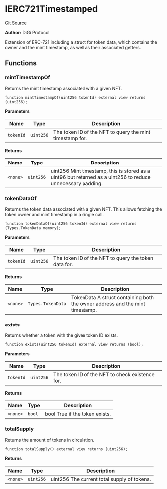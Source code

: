 # IERC721Timestamped
[Git Source](https://github.com/digiv3rse/protocol-contracts/blob/0d518167a484d4368bad0990424be098fe779fa4/contracts/interfaces/IERC721Timestamped.sol)

**Author:**
DiGi Protocol

Extension of ERC-721 including a struct for token data, which contains the owner and the mint timestamp, as
well as their associated getters.


## Functions
### mintTimestampOf

Returns the mint timestamp associated with a given NFT.


```solidity
function mintTimestampOf(uint256 tokenId) external view returns (uint256);
```
**Parameters**

|Name|Type|Description|
|----|----|-----------|
|`tokenId`|`uint256`|The token ID of the NFT to query the mint timestamp for.|

**Returns**

|Name|Type|Description|
|----|----|-----------|
|`<none>`|`uint256`|uint256 Mint timestamp, this is stored as a uint96 but returned as a uint256 to reduce unnecessary padding.|


### tokenDataOf

Returns the token data associated with a given NFT. This allows fetching the token owner and
mint timestamp in a single call.


```solidity
function tokenDataOf(uint256 tokenId) external view returns (Types.TokenData memory);
```
**Parameters**

|Name|Type|Description|
|----|----|-----------|
|`tokenId`|`uint256`|The token ID of the NFT to query the token data for.|

**Returns**

|Name|Type|Description|
|----|----|-----------|
|`<none>`|`Types.TokenData`|TokenData A struct containing both the owner address and the mint timestamp.|


### exists

Returns whether a token with the given token ID exists.


```solidity
function exists(uint256 tokenId) external view returns (bool);
```
**Parameters**

|Name|Type|Description|
|----|----|-----------|
|`tokenId`|`uint256`|The token ID of the NFT to check existence for.|

**Returns**

|Name|Type|Description|
|----|----|-----------|
|`<none>`|`bool`|bool True if the token exists.|


### totalSupply

Returns the amount of tokens in circulation.


```solidity
function totalSupply() external view returns (uint256);
```
**Returns**

|Name|Type|Description|
|----|----|-----------|
|`<none>`|`uint256`|uint256 The current total supply of tokens.|


